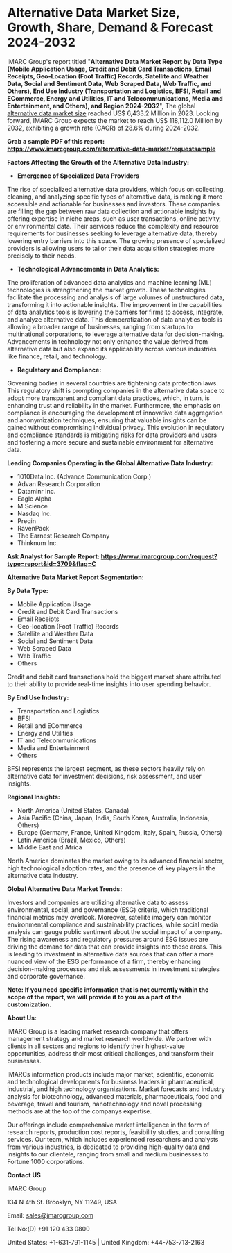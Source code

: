 ﻿# Alternative Data Market Size, Growth, Share, Demand & Forecast 2024-2032
IMARC Group's report titled "**Alternative Data Market Report by Data Type (Mobile Application Usage, Credit and Debit Card Transactions, Email Receipts, Geo-Location (Foot Traffic) Records, Satellite and Weather Data, Social and Sentiment Data, Web Scraped Data, Web Traffic, and Others), End Use Industry (Transportation and Logistics, BFSI, Retail and ECommerce, Energy and Utilities, IT and Telecommunications, Media and Entertainment, and Others), and Region 2024-2032**", The global [alternative data market size](https://www.imarcgroup.com/alternative-data-market) reached US$ 6,433.2 Million in 2023. Looking forward, IMARC Group expects the market to reach US$ 118,112.0 Million by 2032, exhibiting a growth rate (CAGR) of 28.6% during 2024-2032.

**Grab a sample PDF of this report: <https://www.imarcgroup.com/alternative-data-market/requestsample>**

**Factors Affecting the Growth of the Alternative Data Industry:**

- **Emergence of Specialized Data Providers**

The rise of specialized alternative data providers, which focus on collecting, cleaning, and analyzing specific types of alternative data, is making it more accessible and actionable for businesses and investors. These companies are filling the gap between raw data collection and actionable insights by offering expertise in niche areas, such as user transactions, online activity, or environmental data. Their services reduce the complexity and resource requirements for businesses seeking to leverage alternative data, thereby lowering entry barriers into this space. The growing presence of specialized providers is allowing users to tailor their data acquisition strategies more precisely to their needs.

- **Technological Advancements in Data Analytics:**

The proliferation of advanced data analytics and machine learning (ML) technologies is strengthening the market growth. These technologies facilitate the processing and analysis of large volumes of unstructured data, transforming it into actionable insights. The improvement in the capabilities of data analytics tools is lowering the barriers for firms to access, integrate, and analyze alternative data. This democratization of data analytics tools is allowing a broader range of businesses, ranging from startups to multinational corporations, to leverage alternative data for decision-making. Advancements in technology not only enhance the value derived from alternative data but also expand its applicability across various industries like finance, retail, and technology.

- **Regulatory and Compliance:**

Governing bodies in several countries are tightening data protection laws. This regulatory shift is prompting companies in the alternative data space to adopt more transparent and compliant data practices, which, in turn, is enhancing trust and reliability in the market. Furthermore, the emphasis on compliance is encouraging the development of innovative data aggregation and anonymization techniques, ensuring that valuable insights can be gained without compromising individual privacy. This evolution in regulatory and compliance standards is mitigating risks for data providers and users and fostering a more secure and sustainable environment for alternative data.

**Leading Companies Operating in the Global Alternative Data Industry:**

- 1010Data Inc. (Advance Communication Corp.)
- Advan Research Corporation
- Dataminr Inc.
- Eagle Alpha
- M Science
- Nasdaq Inc.
- Preqin
- RavenPack
- The Earnest Research Company
- Thinknum Inc.

**Ask Analyst for Sample Report: <https://www.imarcgroup.com/request?type=report&id=3709&flag=C>**

**Alternative Data Market Report Segmentation:**

**By Data Type:**

- Mobile Application Usage
- Credit and Debit Card Transactions
- Email Receipts
- Geo-location (Foot Traffic) Records
- Satellite and Weather Data
- Social and Sentiment Data
- Web Scraped Data
- Web Traffic
- Others

Credit and debit card transactions hold the biggest market share attributed to their ability to provide real-time insights into user spending behavior.

**By End Use Industry:**

- Transportation and Logistics
- BFSI
- Retail and ECommerce
- Energy and Utilities
- IT and Telecommunications
- Media and Entertainment
- Others

BFSI represents the largest segment, as these sectors heavily rely on alternative data for investment decisions, risk assessment, and user insights.

**Regional Insights:**

- North America (United States, Canada)
- Asia Pacific (China, Japan, India, South Korea, Australia, Indonesia, Others)
- Europe (Germany, France, United Kingdom, Italy, Spain, Russia, Others)
- Latin America (Brazil, Mexico, Others)
- Middle East and Africa

North America dominates the market owing to its advanced financial sector, high technological adoption rates, and the presence of key players in the alternative data industry.

**Global Alternative Data Market Trends:**

Investors and companies are utilizing alternative data to assess environmental, social, and governance (ESG) criteria, which traditional financial metrics may overlook. Moreover, satellite imagery can monitor environmental compliance and sustainability practices, while social media analysis can gauge public sentiment about the social impact of a company. The rising awareness and regulatory pressures around ESG issues are driving the demand for data that can provide insights into these areas. This is leading to investment in alternative data sources that can offer a more nuanced view of the ESG performance of a firm, thereby enhancing decision-making processes and risk assessments in investment strategies and corporate governance.

**Note: If you need specific information that is not currently within the scope of the report, we will provide it to you as a part of the customization.**

**About Us:**

IMARC Group is a leading market research company that offers management strategy and market research worldwide. We partner with clients in all sectors and regions to identify their highest-value opportunities, address their most critical challenges, and transform their businesses.

IMARCs information products include major market, scientific, economic and technological developments for business leaders in pharmaceutical, industrial, and high technology organizations. Market forecasts and industry analysis for biotechnology, advanced materials, pharmaceuticals, food and beverage, travel and tourism, nanotechnology and novel processing methods are at the top of the companys expertise.

Our offerings include comprehensive market intelligence in the form of research reports, production cost reports, feasibility studies, and consulting services. Our team, which includes experienced researchers and analysts from various industries, is dedicated to providing high-quality data and insights to our clientele, ranging from small and medium businesses to Fortune 1000 corporations.

**Contact US**

IMARC Group

134 N 4th St. Brooklyn, NY 11249, USA

Email: sales@imarcgroup.com

Tel No:(D) +91 120 433 0800

United States: +1-631-791-1145 | United Kingdom: +44-753-713-2163
